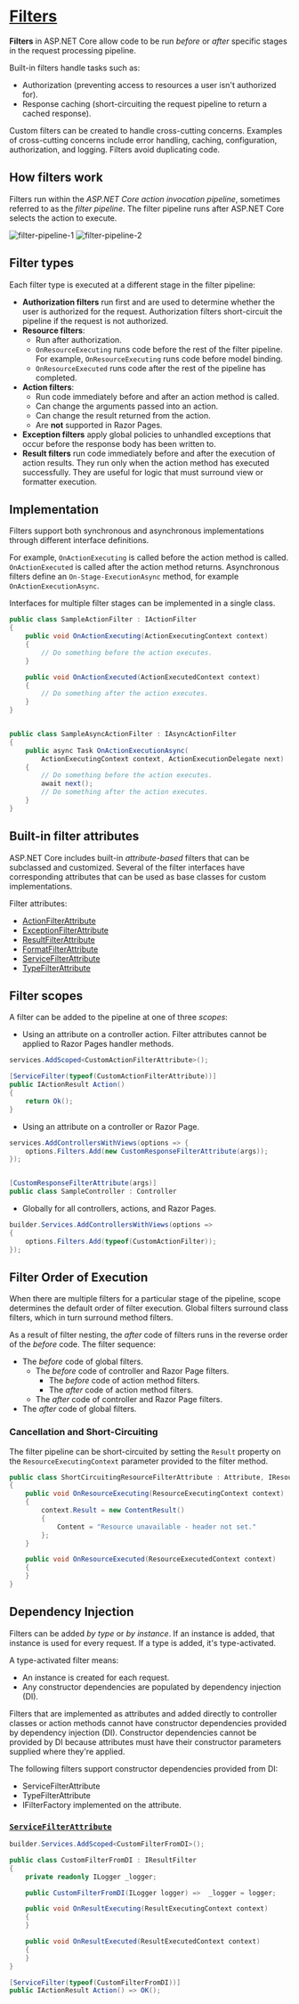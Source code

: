 # [Filters](https://docs.microsoft.com/en-us/aspnet/core/mvc/controllers/filters)

**Filters** in ASP.NET Core allow code to be run _before_ or _after_ specific stages in the request processing pipeline.

Built-in filters handle tasks such as:

- Authorization (preventing access to resources a user isn't authorized for).
- Response caching (short-circuiting the request pipeline to return a cached response).

Custom filters can be created to handle cross-cutting concerns. Examples of cross-cutting concerns include error handling, caching, configuration, authorization, and logging. Filters avoid duplicating code.

## **How filters work**

Filters run within the _ASP.NET Core action invocation pipeline_, sometimes referred to as the _filter pipeline_. The filter pipeline runs after ASP.NET Core selects the action to execute.

![filter-pipeline-1](../../../img/dotnet_filter-pipeline-1.avif)
![filter-pipeline-2](../../../img/dotnet_filter-pipeline-2.avif)

## **Filter types**

Each filter type is executed at a different stage in the filter pipeline:

- **Authorization filters** run first and are used to determine whether the user is authorized for the request. Authorization filters short-circuit the pipeline if the request is not authorized.
- **Resource filters**:
  - Run after authorization.
  - `OnResourceExecuting` runs code before the rest of the filter pipeline. For example, `OnResourceExecuting` runs code before model binding.
  - `OnResourceExecuted` runs code after the rest of the pipeline has completed.
- **Action filters**:
  - Run code immediately before and after an action method is called.
  - Can change the arguments passed into an action.
  - Can change the result returned from the action.
  - Are **not** supported in Razor Pages.
- **Exception filters** apply global policies to unhandled exceptions that occur before the response body has been written to.
- **Result filters** run code immediately before and after the execution of action results. They run only when the action method has executed successfully. They are useful for logic that must surround view or formatter execution.

## **Implementation**

Filters support both synchronous and asynchronous implementations through different interface definitions.

For example, `OnActionExecuting` is called before the action method is called. `OnActionExecuted` is called after the action method returns.
Asynchronous filters define an `On-Stage-ExecutionAsync` method, for example `OnActionExecutionAsync`.

Interfaces for multiple filter stages can be implemented in a single class.

```cs
public class SampleActionFilter : IActionFilter
{
    public void OnActionExecuting(ActionExecutingContext context)
    {
        // Do something before the action executes.
    }

    public void OnActionExecuted(ActionExecutedContext context)
    {
        // Do something after the action executes.
    }
}


public class SampleAsyncActionFilter : IAsyncActionFilter
{
    public async Task OnActionExecutionAsync(
        ActionExecutingContext context, ActionExecutionDelegate next)
    {
        // Do something before the action executes.
        await next();
        // Do something after the action executes.
    }
}
```

## **Built-in filter attributes**

ASP.NET Core includes built-in _attribute-based_ filters that can be subclassed and customized.
Several of the filter interfaces have corresponding attributes that can be used as base classes for custom implementations.

Filter attributes:

- [ActionFilterAttribute](https://docs.microsoft.com/en-us/dotnet/api/microsoft.aspnetcore.mvc.filters.actionfilterattribute)
- [ExceptionFilterAttribute](https://docs.microsoft.com/en-us/dotnet/api/microsoft.aspnetcore.mvc.filters.exceptionfilterattribute)
- [ResultFilterAttribute](https://docs.microsoft.com/en-us/dotnet/api/microsoft.aspnetcore.mvc.filters.resultfilterattribute)
- [FormatFilterAttribute](https://docs.microsoft.com/en-us/dotnet/api/microsoft.aspnetcore.mvc.formatfilterattribute)
- [ServiceFilterAttribute](https://docs.microsoft.com/en-us/dotnet/api/microsoft.aspnetcore.mvc.servicefilterattribute)
- [TypeFilterAttribute](https://docs.microsoft.com/en-us/dotnet/api/microsoft.aspnetcore.mvc.typefilterattribute)

## **Filter scopes**

A filter can be added to the pipeline at one of three _scopes_:

- Using an attribute on a controller action. Filter attributes cannot be applied to Razor Pages handler methods.

```cs
services.AddScoped<CustomActionFilterAttribute>();

[ServiceFilter(typeof(CustomActionFilterAttribute))]
public IActionResult Action()
{
    return Ok();
}
```

- Using an attribute on a controller or Razor Page.

```cs
services.AddControllersWithViews(options => { 
    options.Filters.Add(new CustomResponseFilterAttribute(args)); 
});


[CustomResponseFilterAttribute(args)]
public class SampleController : Controller
```

- Globally for all controllers, actions, and Razor Pages.

```cs
builder.Services.AddControllersWithViews(options =>
{
    options.Filters.Add(typeof(CustomActionFilter));
});
```

## Filter Order of Execution

When there are multiple filters for a particular stage of the pipeline, scope determines the default order of filter execution. Global filters surround class filters, which in turn surround method filters.

As a result of filter nesting, the _after_ code of filters runs in the reverse order of the _before_ code. The filter sequence:

- The _before_ code of global filters.
  - The _before_ code of controller and Razor Page filters.
    - The _before_ code of action method filters.
    - The _after_ code of action method filters.
  - The _after_ code of controller and Razor Page filters.
- The _after_ code of global filters.

### Cancellation and Short-Circuiting

The filter pipeline can be short-circuited by setting the `Result` property on the `ResourceExecutingContext` parameter provided to the filter method.

```cs
public class ShortCircuitingResourceFilterAttribute : Attribute, IResourceFilter
{
    public void OnResourceExecuting(ResourceExecutingContext context)
    {
        context.Result = new ContentResult()
        {
            Content = "Resource unavailable - header not set."
        };
    }

    public void OnResourceExecuted(ResourceExecutedContext context)
    {
    }
}
```

## Dependency Injection

Filters can be added _by type_ or _by instance_. If an instance is added, that instance is used for every request. If a type is added, it's type-activated.

A type-activated filter means:

- An instance is created for each request.
- Any constructor dependencies are populated by dependency injection (DI).

Filters that are implemented as attributes and added directly to controller classes or action methods cannot have constructor dependencies provided by dependency injection (DI). Constructor dependencies cannot be provided by DI because attributes must have their constructor parameters supplied where they're applied.

The following filters support constructor dependencies provided from DI:

- ServiceFilterAttribute
- TypeFilterAttribute
- IFilterFactory implemented on the attribute.

### [`ServiceFilterAttribute`][service-filter-attribute]

```cs
builder.Services.AddScoped<CustomFilterFromDI>();

public class CustomFilterFromDI : IResultFilter
{
    private readonly ILogger _logger;

    public CustomFilterFromDI(ILogger logger) =>  _logger = logger;

    public void OnResultExecuting(ResultExecutingContext context)
    {
    }

    public void OnResultExecuted(ResultExecutedContext context)
    {
    }
}

[ServiceFilter(typeof(CustomFilterFromDI))]
public IActionResult Action() => OK();
```

<!--links -->
[service-filter-attribute]: https://learn.microsoft.com/en-us/aspnet/core/mvc/controllers/filters?view=aspnetcore-7.0#servicefilterattribute "ServiceFilterAttribute Docs"

